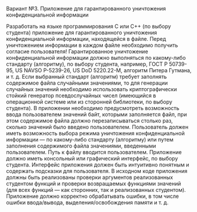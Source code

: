 Вариант №3. Приложение для гарантированного уничтожения конфиденциальной информации

Разработать на языке программирования C или C++ (по выбору студента) приложение для гарантированного уничтожения конфиденциальной информации, находящейся в файле. Перед уничтожением информации в каждом файле необходимо получить согласие пользователя! Гарантированное уничтожение конфиденциальной информации должно выполняться по какому-либо стандарту (алгоритму), по выбору студента, например, ГОСТ Р 50739-95, US NAVSO P-5239-26, US DoD 5220.22-M, алгоритм Питера Гутмана, и т. д. Если выбранный стандарт (алгоритм) требует заполнять содержимое файла случайными значениями, то для генерации случайных значений необходимо использовать криптографически стойкий генератор псевдослучайных чисел (имеющийся в операционной системе или из сторонней библиотеки, по выбору студента). В приложении необходимо предусмотреть возможность ввода пользователем значений байт, которыми заполняется файл, при этом содержимое файла должно перезаписываться столько раз, сколько значений было введено пользователем. Пользователь должен иметь возможность выбора режима уничтожения конфиденциальной информации — по какому-либо стандарту (алгоритму) или путем заполнения содержимого файла значениями, введенными пользователем. Путь к файлу вводится пользователем. Приложение должно иметь консольный или графический интерфейс, по выбору студента. Интерфейс приложения должен быть интуитивно понятным и содержать подсказки для пользователя. В исходном коде приложения должны быть реализованы проверки аргументов реализованных студентом функций и проверки возвращаемых функциями значений (для всех
функций — как сторонних, так и реализованных студентом). Приложение должно корректно обрабатывать ошибки, в том числе ошибки ввода/вывода, выделения/освобождения памяти и т. д.
